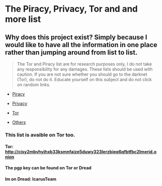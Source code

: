 # The Piracy, Privacy, Tor and and more list 

## Why does this project exist? Simply because I would like to have all the information in one place rather than jumping around from list to list.

>  The Tor and Piracy list are for research purposes only, I do not take any responsibility for any damages. These lists should be used with caution. If you are not sure whether you should go to the darknet (Tor), do not do it. Educate yourself on this subject and do not click on random links. 

 - [Piracy](piracy.md)

 - [Privacy](privacy.md)

 - [Tor](tor.md)
 
 - [Others](others.md)



### This list is avaible on Tor too.
#### Tor: http://cisy2mbvhyjhxb33ksmnfaize5duwy323lerzbieq6qfbtfbc2lmerid.onion
#### The pgp key can be found on Tor or Dread
#### Im on Dread: IcarusTeam
